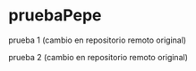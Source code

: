 # pruebaPepe

prueba 1 (cambio en repositorio remoto original)

prueba 2 (cambio en repositorio remoto original)
